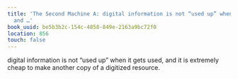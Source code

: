 ```yaml
---
title: 'The Second Machine A: digital information is not “used up” when it gets used,
  and …'
book_uuid: be5b3b2c-154c-4858-849e-2163a9bc72f0
location: 856
touch: false
---
```


digital information is not “used up” when it gets used, and it is extremely
cheap to make another copy of a digitized resource.